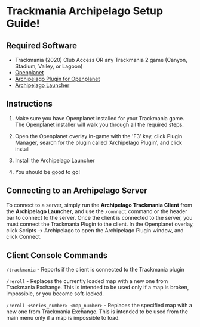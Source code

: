# Trackmania Archipelago Setup Guide!

## Required Software

- Trackmania (2020) Club Access OR any Trackmania 2 game (Canyon, Stadium, Valley, or Lagoon)
- [Openplanet](https://openplanet.dev/)
- [Archipelago Plugin for Openplanet](https://openplanet.dev/plugin/archipelagoplugin)
- [Archipelago Launcher](https://archipelago.gg/tutorial/Archipelago/setup/en)

## Instructions

1. Make sure you have Openplanet installed for your Trackmania game. The Openplanet installer will walk you through all the required steps.

2. Open the Openplanet overlay in-game with the 'F3' key, click Plugin Manager, search for the plugin called 'Archipelago Plugin', and click install

3. Install the Archipelago Launcher

4. You should be good to go!

## Connecting to an Archipelago Server

To connect to a server, simply run the **Archipelago Trackmania Client** from the **Archipelago Launcher**, and use the 
`/connect` command or the header bar to connect to the server. Once the client is connected to the server, you must connect the Trackmania Plugin to the client. In the Openplanet overlay, click Scripts -> Archipelago to open the Archipelago Plugin window, and click Connect.

## Client Console Commands

`/trackmania` - Reports if the client is connected to the Trackmania plugin

`/reroll` - Replaces the currently loaded map with a new one from Trackmania Exchange. This is intended to be used only if a map is broken, impossible, or you become soft-locked.

`/reroll <series_number> <map_number>` - Replaces the specified map with a new one from Trackmania Exchange. 
This is intended to be used from the main menu only if a map is impossible to load.
